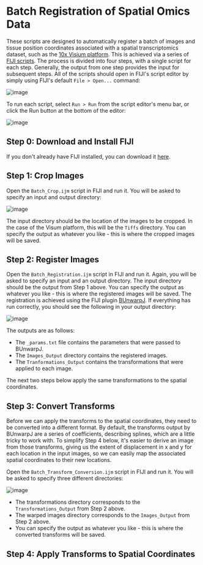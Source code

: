 # Batch Registration of Spatial Omics Data

These scripts are designed to automatically register a batch of images and tissue position coordinates associated with a spatial transcriptomics dataset, such as the [10x Visium platform](https://www.10xgenomics.com/products/spatial-gene-expression). This is achieved via a series of [FIJI scripts](https://imagej.net/scripting/). The process is divided into four steps, with a single script for each step. Generally, the output from one step provides the input for subsequent steps. All of the scripts should open in FIJI's script editor by simply using FIJI's default `File > Open...` command:

![image](https://github.com/user-attachments/assets/07ad699a-c4d1-4ed8-9ef1-7105c56b9387)

To run each script, select `Run > Run` from the script editor's menu bar, or click the Run button at the bottom of the editor:

![image](https://github.com/user-attachments/assets/91961ff2-2c90-4622-b521-74bdfa6d5bdb)

## Step 0: Download and Install FIJI

If you don't already have FIJI installed, you can download it [here](https://fiji.sc/).

## Step 1: Crop Images

Open the `Batch_Crop.ijm` script in FIJI and run it. You will be asked to specify an input and output directory:

![image](https://github.com/user-attachments/assets/ea0ea0bf-1961-4300-9344-baebfac606a5)

The input directory should be the location of the images to be cropped. In the case of the Visum platform, this will be the `Tiffs` directory. You can specify the output as whatever you like - this is where the cropped images will be saved.

## Step 2: Register Images

Open the `Batch_Registration.ijm` script in FIJI and run it. Again, you will be asked to specify an input and an output directory. The input directory should be the output from Step 1 above. You can specify the output as whatever you like - this is where the registered images will be saved. The registration is achieved using the FIJI plugin [BUnwarpJ](https://imagej.net/plugins/bunwarpj/). If everything has run correctly, you should see the following in your output directory:

![image](https://github.com/user-attachments/assets/f020e275-a20c-44d5-9e85-af0562713a57)

The outputs are as follows:
* The `_params.txt` file contains the parameters that were passed to BUnwarpJ.
* The `Images_Output` directory contains the registered images.
* The `Tranformations_Output` contains the transformations that were applied to each image.

The next two steps below apply the same transformations to the spatial coordinates.

## Step 3: Convert Transforms

Before we can apply the transforms to the spatial coordinates, they need to be converted into a different format. By default, the transforms output by BUnwarpJ are a series of coefficients, describing splines, which are a little tricky to work with. To simplify Step 4 below, it's easier to derive an image from those transforms, giving us the extent of displacement in x and y for each location in the input images, so we can easily map the associated spatial coordinates to their new locations.

Open the `Batch_Transform_Conversion.ijm` script in FIJI and run it. You will be asked to specify three different directories:

![image](https://github.com/user-attachments/assets/1085acf9-7304-4ad7-8cc7-8e95df58da66)

* The transformations directory corresponds to the `Transformations_Output` from Step 2 above.
* The warped images directory corresponds to the `Images_Output` from Step 2 above.
* You can specify the output as whatever you like - this is where the converted transforms will be saved.

## Step 4: Apply Transforms to Spatial Coordinates
